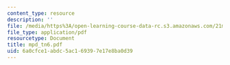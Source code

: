 ```yaml
---
content_type: resource
description: ''
file: /media/https%3A/open-learning-course-data-rc.s3.amazonaws.com/21m-735-technical-design-scenery-mechanisms-and-special-effects-spring-2004/6a0cfce1abdc5ac169397e17e8ba0d39_mpd_tn6.pdf
file_type: application/pdf
resourcetype: Document
title: mpd_tn6.pdf
uid: 6a0cfce1-abdc-5ac1-6939-7e17e8ba0d39
---
```

